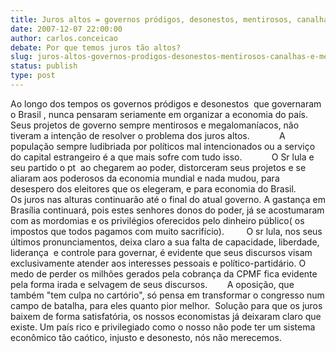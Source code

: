 ```yaml
---
title: Juros altos = governos pródigos, desonestos, mentirosos, canalhas e megalomaníacos.
date: 2007-12-07 22:00:00
author: carlos.conceicao
debate: Por que temos juros tão altos?
slug: juros-altos-governos-prodigos-desonestos-mentirosos-canalhas-e-megalomaniacos
status: publish 
type: post
---
```


Ao longo dos tempos os governos pródigos e desonestos  que governaram o Brasil , nunca pensaram seriamente em organizar a economia do país. Seus projetos de governo sempre mentirosos e megalomaníacos, não tiveram a intenção de resolver o problema dos juros altos.            A população sempre ludibriada por políticos mal intencionados ou a serviço do capital estrangeiro é a que mais sofre com tudo isso.            O Sr lula e seu partido o pt  ao chegarem ao poder, distorceram seus projetos e se aliaram aos poderosos da economia mundial e nada mudou, para desespero dos eleitores que os elegeram, e para economia do Brasil.         Os juros nas alturas continuarão até o final do atual governo. A gastança em Brasília continuará, pois estes senhores donos do poder, já se acostumaram com as mordomias e os privilégios oferecidos pelo dinheiro público( os impostos que todos pagamos com muito sacrifício).         O sr lula, nos seus últimos pronunciamentos, deixa claro a sua falta de capacidade, liberdade, liderança  e controle para governar, é evidente que seus discursos visam exclusivamente atender aos interesses pessoais e político-partidário. O medo de perder os milhões gerados pela cobrança da CPMF fica evidente pela forma irada e selvagem de seus discursos.        A oposição, que também "tem culpa no cartório", só pensa em transformar o congresso num campo de batalha, para eles quanto pior melhor.  Solução para que os juros baixem de forma satisfatória, os nossos economistas já deixaram claro que existe. Um país rico e privilegiado como o nosso não pode ter um sistema econômico tão caótico, injusto e desonesto, nós não merecemos.

